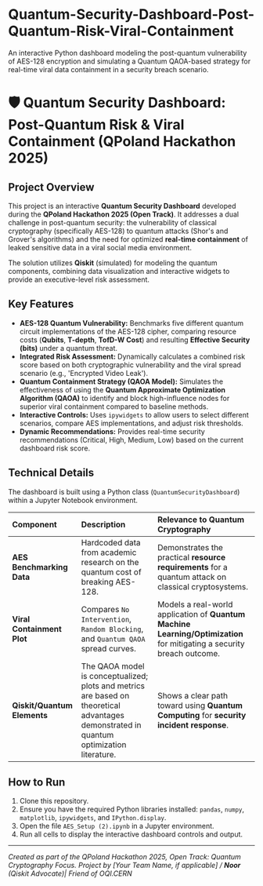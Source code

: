 # Quantum-Security-Dashboard-Post-Quantum-Risk-Viral-Containment
An interactive Python dashboard modeling the post-quantum vulnerability of AES-128 encryption and simulating a Quantum QAOA-based strategy for real-time viral data containment in a security breach scenario.

# 🛡️ Quantum Security Dashboard: Post-Quantum Risk & Viral Containment (QPoland Hackathon 2025)

## Project Overview

This project is an interactive **Quantum Security Dashboard** developed during the **QPoland Hackathon 2025 (Open Track)**. It addresses a dual challenge in post-quantum security: the vulnerability of classical cryptography (specifically AES-128) to quantum attacks (Shor's and Grover's algorithms) and the need for optimized **real-time containment** of leaked sensitive data in a viral social media environment.

The solution utilizes **Qiskit** (simulated) for modeling the quantum components, combining data visualization and interactive widgets to provide an executive-level risk assessment.

## Key Features

* **AES-128 Quantum Vulnerability:** Benchmarks five different quantum circuit implementations of the AES-128 cipher, comparing resource costs (**Qubits**, **T-depth**, **TofD-W Cost**) and resulting **Effective Security (bits)** under a quantum threat.
* **Integrated Risk Assessment:** Dynamically calculates a combined risk score based on both cryptographic vulnerability and the viral spread scenario (e.g., 'Encrypted Video Leak').
* **Quantum Containment Strategy (QAOA Model):** Simulates the effectiveness of using the **Quantum Approximate Optimization Algorithm (QAOA)** to identify and block high-influence nodes for superior viral containment compared to baseline methods.
* **Interactive Controls:** Uses `ipywidgets` to allow users to select different scenarios, compare AES implementations, and adjust risk thresholds.
* **Dynamic Recommendations:** Provides real-time security recommendations (Critical, High, Medium, Low) based on the current dashboard risk score.

## Technical Details

The dashboard is built using a Python class (`QuantumSecurityDashboard`) within a Jupyter Notebook environment.

| Component | Description | Relevance to Quantum Cryptography |
| :--- | :--- | :--- |
| **AES Benchmarking Data** | Hardcoded data from academic research on the quantum cost of breaking AES-128. | Demonstrates the practical **resource requirements** for a quantum attack on classical cryptosystems. |
| **Viral Containment Plot** | Compares `No Intervention`, `Random Blocking`, and `Quantum QAOA` spread curves. | Models a real-world application of **Quantum Machine Learning/Optimization** for mitigating a security breach outcome. |
| **Qiskit/Quantum Elements** | The QAOA model is conceptualized; plots and metrics are based on theoretical advantages demonstrated in quantum optimization literature. | Shows a clear path toward using **Quantum Computing** for **security incident response**. |

## How to Run

1.  Clone this repository.
2.  Ensure you have the required Python libraries installed: `pandas`, `numpy`, `matplotlib`, `ipywidgets`, and `IPython.display`.
3.  Open the file `AES_Setup (2).ipynb` in a Jupyter environment.
4.  Run all cells to display the interactive dashboard controls and output.

---
*Created as part of the QPoland Hackathon 2025, Open Track: Quantum Cryptography Focus.*
*Project by [Your Team Name, if applicable] / **Noor** (Qiskit Advocate)| Friend of OQI.CERN*
